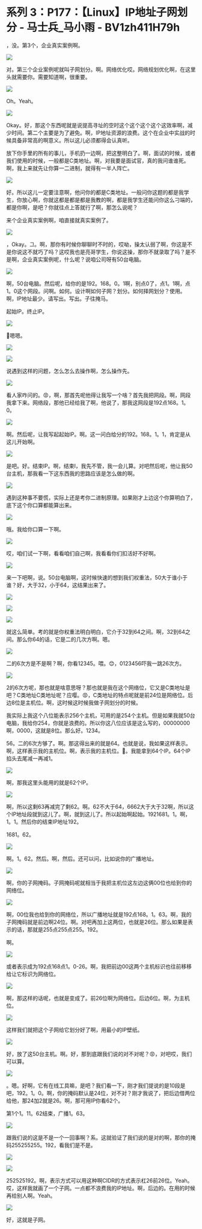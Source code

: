 # 系列 3：P177：【Linux】IP地址子网划分 - 马士兵_马小雨 - BV1zh411H79h

，没。第3个，企业真实案例啊。

![](img/94d167684c6dd1adb03b84ba8970b0ed_1.png)

对。第三个企业案例呢就叫子网划分。啊。网络优化哎。网络规划优化啊，在这里头就需要你。需要知道啊，很重要。



![](img/94d167684c6dd1adb03b84ba8970b0ed_3.png)

Oh。Yeah。

![](img/94d167684c6dd1adb03b84ba8970b0ed_5.png)

Okay。好，那这个东西呢就是说提高寻址的空时这个这个这个这个这效率啊，减少时间。第二个主要是为了避免。啊，IP地址资源的浪费。这个在企业中实战的时候具备非常高的啊意义。所以这儿必须都得会认真听。

放下你手里的所有的事儿，手机扔一边啊，把这整明白了。啊，面试的时候，或者我们使用的时候，一般都是C类地址。啊，对我要是面试官，真的我问谁谁死。啊，我上来就先让你算一二进制，就得有一半人阵亡。



![](img/94d167684c6dd1adb03b84ba8970b0ed_7.png)

好。所以这儿一定要注意啊，他问你的都是C类地址。一般问你这题的都是我学生，你放心啊，你就这都是都是都是我教的啊，都是我学生还能问你这么刁端的，都是你啊，是吧？你就往点上答就行了啊，那怎么说呢？

来个企业真实案例啊，咱直接就真实案例了。

![](img/94d167684c6dd1adb03b84ba8970b0ed_9.png)

，Okay。그。啊，那你有时候你聊聊时不时的，哎呦，操太认弱了啊，你这是不是你说这不就巧了吗？这哎我也是亮哥学生，你说这操，那你不就录取了吗？是不是啊，企业真实案例呢，什么呢？说咱公司呀有50台电脑。



![](img/94d167684c6dd1adb03b84ba8970b0ed_11.png)

啊，50台电脑。然后呢，给你的是192。168。0。1啊，别点0了，点1。1啊，点1。0这个网段。问啊。如何。设计啊如何子网？划分。如何择网划分？使用。啊，IP地址最少。请写出。写出。子往掩马。

起始IP。终止IP。

![](img/94d167684c6dd1adb03b84ba8970b0ed_13.png)

🤧嗯嗯。

![](img/94d167684c6dd1adb03b84ba8970b0ed_15.png)

![](img/94d167684c6dd1adb03b84ba8970b0ed_16.png)

说遇到这样的问题，怎么怎么去操作啊，怎么操作先。

![](img/94d167684c6dd1adb03b84ba8970b0ed_18.png)

看人家咋问的。😡，啊，那首先呢他得让我写一个啥？首先我把网段。啊，网段我拿下来。网络段，那他已经给我了啊，他说了，那我这网段是192点168。1。0。



![](img/94d167684c6dd1adb03b84ba8970b0ed_20.png)

啊。然后呢，让我写起起始IP。啊。这一问白给分的192。168。1。1，肯定是从这儿开始啊。

![](img/94d167684c6dd1adb03b84ba8970b0ed_22.png)

是吧。好。结束IP。啊，结束I，我先不管，我一会儿算。对吧然后呢，他让我50台主机，那我看一下这东西我的思路应该是怎么做的啊。



![](img/94d167684c6dd1adb03b84ba8970b0ed_24.png)

遇到这种事不要慌，实际上还是考你二进制原理。如果刚才上边这个你算明白了，底下这个你口算都能算出来。

![](img/94d167684c6dd1adb03b84ba8970b0ed_26.png)

哦。我给你口算一下啊。

![](img/94d167684c6dd1adb03b84ba8970b0ed_28.png)

哎，咱们试一下啊，看看咱们自己啊，我看看你们扣活好不好啊。

![](img/94d167684c6dd1adb03b84ba8970b0ed_30.png)

来一下吧啊，说。50台电脑啊，这时候快速的想到我们权重法，50大于谁小于谁？好，大于32，小于64，这结果出来了。



![](img/94d167684c6dd1adb03b84ba8970b0ed_32.png)

![](img/94d167684c6dd1adb03b84ba8970b0ed_33.png)

![](img/94d167684c6dd1adb03b84ba8970b0ed_34.png)

就这么简单。考的就是你权重法明白明白，它介于32到64之间。啊，32到64之间。那么你64的话，它是二的几次方啊。嗯。



![](img/94d167684c6dd1adb03b84ba8970b0ed_36.png)

二的6次方是不是啊？啊，你看12345。喂。😊，0123456吓我一跳26次方。

![](img/94d167684c6dd1adb03b84ba8970b0ed_38.png)

2的6次方呢，那也就是啥意思呀？那也就是我在这个网络位，它又是C类地址是吧？C类地址C类地址呢？应嘤。😡，C类地址的特点呢就是前24位是网络位。后边8位是主机位。啊，这时候这时候我做子网划分的时候。

我实际上我这个八位能表示256个主机，可用的是254个主机。但是如果我就50台电脑，我给你254，你就是浪费的。所以你这八位应该是这么写的，00000000啊，0000，这就是8位。那么好。1234。

56。二的6次方够了。啊。那这得出来的就是64。也就是说，我如果这样表示。啊，这样表示我的主机位。啊，表示我的主机位。🤧。我能拿到64个IP。64个IP掐头去尾减一再减1。



![](img/94d167684c6dd1adb03b84ba8970b0ed_40.png)

啊，那我这里头能用的就是62个IP。

![](img/94d167684c6dd1adb03b84ba8970b0ed_42.png)

啊，所以这剩63再减完了剩62。啊。62不大于64，6662大于大于32啊，所以这个IP地址段就到这儿了。啊，就到这儿了。所以起始啊起始。1921681。1。啊，1。1。然后你的结束IP地址192。

1681。62。

![](img/94d167684c6dd1adb03b84ba8970b0ed_44.png)

啊。1。62。然后。啊，然后。还可以问，比如说你的广播地址。

![](img/94d167684c6dd1adb03b84ba8970b0ed_46.png)

啊，你的子网掩码。子网掩码呢就相当于我把主机位这左边这俩00位也给到你的网络位。

![](img/94d167684c6dd1adb03b84ba8970b0ed_48.png)

啊，00位我也给到你的网络位，所以广播地址就是192点168。1。63。啊，我的子网掩码就是前边啊24位。啊。对吧再加上这两位，也就是26位。那么如果是表示的话，那就是255点255点255。192。

啊。

![](img/94d167684c6dd1adb03b84ba8970b0ed_50.png)

或者表示成为192点168点1。0-26。啊，我把前边00这两个主机标识也往前移移给让它标识为网络位。



![](img/94d167684c6dd1adb03b84ba8970b0ed_52.png)

啊，那这样的话呢，也就是变成了。前26位啊为网络位。后边6位。啊，为主机位。

![](img/94d167684c6dd1adb03b84ba8970b0ed_54.png)

这样我们就把这个子网给它划分好了啊，用最小的IP壁纸。

![](img/94d167684c6dd1adb03b84ba8970b0ed_56.png)

好，放了这50台主机。啊。好，那到底跟我们说的对不对呢？😡，对吧哎，我们可以算。

![](img/94d167684c6dd1adb03b84ba8970b0ed_58.png)

。嗯。好啊，它有在线工具嘛，是吧？我们看一下，刚才我们提说的是10段是吧，192。1。0。啊，你的掩码默认是24位，对不对？刚才我说了，把后边借两位给他，那24加2就是26。啊，那可用IP你看62个。

第1个1。11。62结束，广播1。63。

![](img/94d167684c6dd1adb03b84ba8970b0ed_60.png)

跟我们说的这是不是一个一回事啊？系。这就验证了我们说的是对的啊，那你的掩码255255255。192，看我们是不是。



![](img/94d167684c6dd1adb03b84ba8970b0ed_62.png)

![](img/94d167684c6dd1adb03b84ba8970b0ed_63.png)

252525192。啊，表示方式可以用这种啊CIDR的方式表示杠26前26位。Yeah。哎，这样我就画了一个子网。一点都不浪费我的IP地址。啊，后边的。在用的时候再给别人啊。Yeah。



![](img/94d167684c6dd1adb03b84ba8970b0ed_65.png)

好，这就是子网。